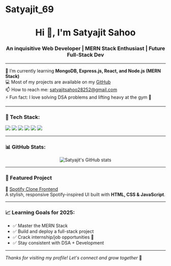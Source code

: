 # Satyajit_69
<h1 align="center">Hi 👋, I'm Satyajit Sahoo</h1>
<h3 align="center">An inquisitive Web Developer | MERN Stack Enthusiast | Future Full-Stack Dev</h3>

---

🌱 I’m currently learning **MongoDB, Express.js, React, and Node.js (MERN Stack)**  
💻 Most of my projects are available on my [GitHub](https://github.com/Satyajit-69)  
📫 How to reach me: satyajitsahoo28252@gmail.com  
⚡ Fun fact: I love solving DSA problems and lifting heavy at the gym 💪  

---

### 🔧 Tech Stack:
<p align="left">
  <img src="https://img.shields.io/badge/HTML5-E34F26?style=for-the-badge&logo=html5&logoColor=white" />
  <img src="https://img.shields.io/badge/CSS3-1572B6?style=for-the-badge&logo=css3&logoColor=white" />
  <img src="https://img.shields.io/badge/JavaScript-F7DF1E?style=for-the-badge&logo=javascript&logoColor=black" />
  <img src="https://img.shields.io/badge/Node.js-339933?style=for-the-badge&logo=nodedotjs&logoColor=white" />
  <img src="https://img.shields.io/badge/Express.js-000000?style=for-the-badge&logo=express&logoColor=white" />
  <img src="https://img.shields.io/badge/MongoDB-4EA94B?style=for-the-badge&logo=mongodb&logoColor=white" />
</p>

---

### 📊 GitHub Stats:
<p align="center">
  <img src="https://github-readme-stats.vercel.app/api?username=Satyajit-69&show_icons=true&theme=radical" alt="Satyajit's GitHub stats" />
</p>

---

### 🚀 Featured Project
🔗 [Spotify Clone Frontend](https://github.com/Satyajit-69/Spotify-Clone-Frontend)  
A stylish, responsive Spotify-inspired UI built with **HTML, CSS & JavaScript**.

---

### 📈 Learning Goals for 2025:
- ✅ Master the MERN Stack
- ✅ Build and deploy a full-stack project
- ✅ Crack internship/job opportunities 💼
- ✅ Stay consistent with DSA + Development

---

_Thanks for visiting my profile! Let's connect and grow together_ 🚀  
